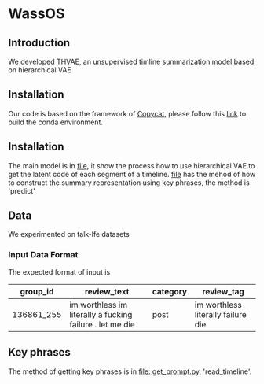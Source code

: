 # WassOS

## Introduction

We developed THVAE, an unsupervised timline summarization model based on hierarchical VAE 

## Installation

Our code is based on the framework of [Copycat](https://arxiv.org/abs/1911.02247), please follow this [link](https://github.com/abrazinskas/Copycat-abstractive-opinion-summarizer) to build the conda environment.

## Installation
The main model is in [file](https://github.com/Maria-Liakata-NLP-Group/THVAE-summary/blob/main/copycat/modelling/thvae.py), it show the process how to use hierarchical VAE to get the latent code of each segment of a timeline.
[file](https://github.com/Maria-Liakata-NLP-Group/THVAE-summary/blob/main/copycat/modelling/interfaces/ithvae.py) has the mehod of how to construct the summary representation using key phrases, the method is 'predict'

## Data

We experimented on talk-lfe datasets 

### Input Data Format

The expected format of input is 

group_id | review_text | category | review_tag
--- | --- | --- | ---
136861_255 | im worthless im literally a fucking failure . let me die | post | im worthless literally failure die


## Key phrases

The method of getting key phrases is in [file: get_prompt.py](https://github.com/Maria-Liakata-NLP-Group/THVAE-summary/blob/main/get_prompt.py), 'read_timeline'.
